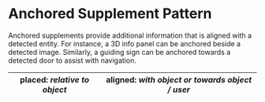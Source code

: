 # Anchored Supplement Pattern

Anchored supplements provide additional information that is aligned with a detected entity. For instance, a 3D info panel can be anchored beside a detected image. Similarly, a guiding sign can be anchored towards a detected door to assist with navigation.

| placed: _relative to object_ | aligned: _with object or towards object / user_ |
|---|---|